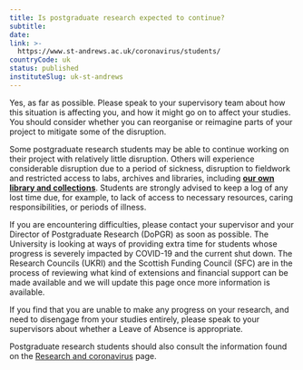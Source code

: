 ```yaml
---
title: Is postgraduate research expected to continue?
subtitle: 
date:  
link: >-
  https://www.st-andrews.ac.uk/coronavirus/students/
countryCode: uk
status: published
instituteSlug: uk-st-andrews
---
```

Yes, as far as possible. Please speak to your supervisory team about how this situation is affecting you, and how it might go on to affect your studies. You should consider whether you can reorganise or reimagine parts of your project to mitigate some of the disruption.

Some postgraduate research students may be able to continue working on their project with relatively little disruption. Others will experience considerable disruption due to a period of sickness, disruption to fieldwork and restricted access to labs, archives and libraries, including [ **our own library and collections**](https://www.st-andrews.ac.uk/library/). Students are strongly advised to keep a log of any lost time due, for example, to lack of access to necessary resources, caring responsibilities, or periods of illness.

If you are encountering difficulties, please contact your supervisor and your Director of Postgraduate Research (DoPGR) as soon as possible. The University is looking at ways of providing extra time for students whose progress is severely impacted by COVID-19 and the current shut down. The Research Councils (UKRI) and the Scottish Funding Council (SFC) are in the process of reviewing what kind of extensions and financial support can be made available and we will update this page once more information is available.

If you find that you are unable to make any progress on your research, and need to disengage from your studies entirely, please speak to your supervisors about whether a Leave of Absence is appropriate.

Postgraduate research students should also consult the information found on the [Research and coronavirus](https://www.st-andrews.ac.uk/research/covid-19/) page.

 
